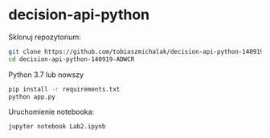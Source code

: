 # decision-api-python

Sklonuj repozytorium:

```bash
git clone https://github.com/tobiaszmichalak/decision-api-python-140919-ADWCR.git
cd decision-api-python-140919-ADWCR
```

Python 3.7 lub nowszy

```bash
pip install -r requirements.txt
python app.py
```

Uruchomienie notebooka:

```bash
jupyter notebook Lab2.ipynb
```
